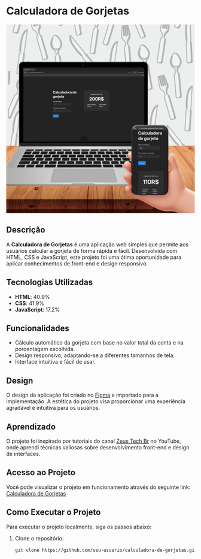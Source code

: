 # Calculadora de Gorjetas

![Screenshot](image/CalculateTip.png) <!-- Adicione uma captura de tela do seu projeto -->

## Descrição

A **Calculadora de Gorjetas** é uma aplicação web simples que permite aos usuários calcular a gorjeta de forma rápida e fácil. Desenvolvida com HTML, CSS e JavaScript, este projeto foi uma ótima oportunidade para aplicar conhecimentos de front-end e design responsivo.

## Tecnologias Utilizadas

- **HTML**: 40.9%
- **CSS**: 41.9%
- **JavaScript**: 17.2%

## Funcionalidades

- Cálculo automático da gorjeta com base no valor total da conta e na porcentagem escolhida.
- Design responsivo, adaptando-se a diferentes tamanhos de tela.
- Interface intuitiva e fácil de usar.

## Design

O design da aplicação foi criado no [Figma](https://www.figma.com/design/NzVdjYWQ3dIrZQirSkzBB7/Calculadora-de-gorjetas?node-id=0-1&node-type=canvas&t=zC8OhwWQJjzJ2pGk-0) e importado para a implementação. A estética do projeto visa proporcionar uma experiência agradável e intuitiva para os usuários.

## Aprendizado

O projeto foi inspirado por tutoriais do canal [Zeus Tech Br](https://www.youtube.com/@zeustechbr) no YouTube, onde aprendi técnicas valiosas sobre desenvolvimento front-end e design de interfaces.

## Acesso ao Projeto

Você pode visualizar o projeto em funcionamento através do seguinte link: [Calculadora de Gorjetas](https://calculadoradegorjeta.vercel.app/)

## Como Executar o Projeto

Para executar o projeto localmente, siga os passos abaixo:

1. Clone o repositório:
   ```bash
   git clone https://github.com/seu-usuario/calculadora-de-gorjetas.git
